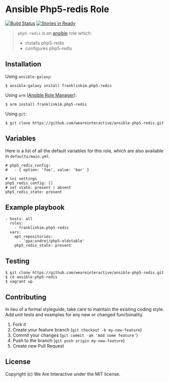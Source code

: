 # Ansible Php5-redis Role

[![Build Status](https://travis-ci.org/weareinteractive/ansible-php5-redis.png?branch=master)](https://travis-ci.org/weareinteractive/ansible-php5-redis)
[![Stories in Ready](https://badge.waffle.io/weareinteractive/ansible-php5-redis.svg?label=ready&title=Ready)](http://waffle.io/weareinteractive/ansible-php5-redis)

> `php5-redis` is an [ansible](http://www.ansible.com) role which: 
> 
> * installs php5-redis
> * configures php5-redis

## Installation

Using `ansible-galaxy`:

```
$ ansible-galaxy install franklinkim.php5-redis
```

Using `arm` ([Ansible Role Manager](https://github.com/mirskytech/ansible-role-manager/)):

```
$ arm install franklinkim.php5-redis
```

Using `git`:

```
$ git clone https://github.com/weareinteractive/ansible-php5-redis.git
```

## Variables

Here is a list of all the default variables for this role, which are also available in `defaults/main.yml`.

```
# php5_redis_config:
#   - { option: 'foo', value: 'bar' }

# ini settings
php5_redis_config: []
# set state: present | absent
php5_redis_state: present
```

## Example playbook

```
- hosts: all
  roles:
    - franklinkim.php5-redis
  vars:
    apt_repositories:
      - 'ppa:ondrej/php5-oldstable'
    php5_redis_state: present
```

## Testing

```
$ git clone https://github.com/weareinteractive/ansible-php5-redis.git
$ cd ansible-php5-redis
$ vagrant up
```

## Contributing
In lieu of a formal styleguide, take care to maintain the existing coding style. Add unit tests and examples for any new or changed functionality.

1. Fork it
2. Create your feature branch (`git checkout -b my-new-feature`)
3. Commit your changes (`git commit -am 'Add some feature'`)
4. Push to the branch (`git push origin my-new-feature`)
5. Create new Pull Request

## License
Copyright (c) We Are Interactive under the MIT license.
